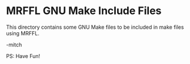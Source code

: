 # MRFFL GNU Make Include Files

This directory contains some GNU Make files to be included in make files using MRFFL.

-mitch

PS: Have Fun!

